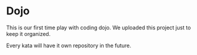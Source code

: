 # Dojo

This is our first time play with coding dojo.
We uploaded this project just to keep it organized.

Every kata will have it own repository in the future.
